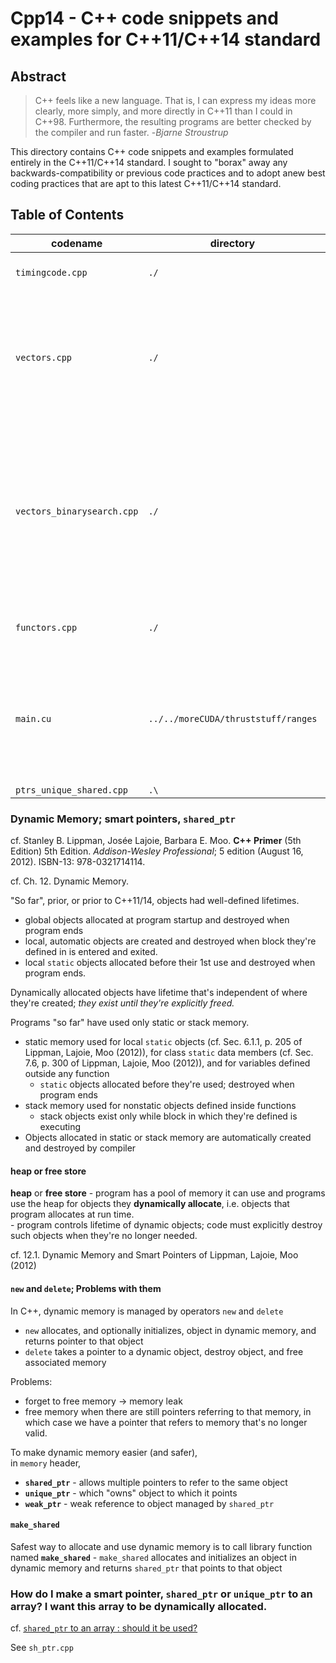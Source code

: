 # Cpp14 - C++ code snippets and examples for C++11/C++14 standard

## Abstract

> C++ feels like a new language. That is, I can express my ideas more clearly, more simply, and more directly in C++11 than I could in C++98.  Furthermore, the resulting programs are better checked by the compiler and run faster. -*Bjarne Stroustrup*

This directory contains C++ code snippets and examples formulated entirely in the C++11/C++14 standard.  I sought to "borax" away any backwards-compatibility or previous code practices and to adopt anew best coding practices that are apt to this latest C++11/C++14 standard.  


## Table of Contents  

| codename         | directory      | external link(s) | Description             |
| ---------------- | -------------- | ---------------- | :----------------------: |
| `timingcode.cpp` | `./`           | [C++11 timing code performance](https://solarianprogrammer.com/2012/10/14/cpp-11-timing-code-performance/) | C++11 timing code performance |
| `vectors.cpp`    | `./`           | | Everything about vectors for C++11/14, cf. Lippman, Lajoie, Moo, **C++ Primer** 5th ed., *3.3. Library vector Type* |
| `vectors_binarysearch.cpp`    | `./`           | | classic algorithm, binary search, using vectors via C++11/14, cf. Lippman, Lajoie, Moo, **C++ Primer** 5th ed., *3.4. Introducing Iterators*, 3.4.2 |
| `functors.cpp`   | `./`           | [C++ Tutorial - Functors(Function Objects) - 2016 by K Hong?](http://www.bogotobogo.com/cplusplus/functors.php) | `functors, algorithm, operator()(), bind2nd` |
| `main.cu`	   | `../../moreCUDA/thruststuff/ranges` | [Separate C++ Template Headers (`*.h`) and Implementation files (`*.cpp`)](http://blog.ethanlim.net/2014/07/separate-c-template-headers-h-and.html) | other than examples of ranges, this is an example of separating C++ class templates to the header file |
| `ptrs_unique_shared.cpp` | `.\` | | |

### Dynamic Memory; smart pointers, `shared_ptr`    
cf. Stanley B. Lippman, Josée Lajoie, Barbara E. Moo.  **C++ Primer** (5th Edition) 5th Edition.  *Addison-Wesley Professional*; 5 edition (August 16, 2012).  ISBN-13: 978-0321714114.  

cf. Ch. 12. Dynamic Memory.  

"So far", prior, or prior to C++11/14, objects had well-defined lifetimes.  
- global objects allocated at program startup and destroyed when program ends  
- local, automatic objects are created and destroyed when block they're defined in is entered and exited.  
- local `static` objects allocated before their 1st use and destroyed when program ends.  

Dynamically allocated objects have lifetime that's independent of where they're created; *they exist until they're explicitly freed.*  

Programs "so far" have used only static or stack memory.  
- static memory used for local `static` objects (cf. Sec. 6.1.1, p. 205 of Lippman, Lajoie, Moo (2012)), for class `static` data members (cf. Sec. 7.6, p. 300 of Lippman, Lajoie, Moo (2012)), and for variables defined outside any function  
    * `static` objects allocated before they're used; destroyed when program ends  
- stack memory used for nonstatic objects defined inside functions  
    * stack objects exist only while block in which they're defined is executing  
- Objects allocated in static or stack memory are automatically created and destroyed by compiler  

#### **heap** or **free store**  
**heap** or **free store** - program has a pool of memory it can use and programs use the heap for objects they **dynamically allocate**, i.e. objects that program allocates at run time.  
    - program controls lifetime of dynamic objects; code must explicitly destroy such objects when they're no longer needed.  

cf. 12.1. Dynamic Memory and Smart Pointers of Lippman, Lajoie, Moo (2012)  

#### `new` and `delete`; Problems with them  

In C++, dynamic memory is managed by operators `new` and `delete`  
- `new` allocates, and optionally initializes, object in dynamic memory, and returns pointer to that object  
- `delete` takes a pointer to a dynamic object, destroy object, and free associated memory

Problems: 
- forget to free memory -> memory leak  
- free memory when there are still pointers referring to that memory, in which case we have a pointer that refers to memory that's no longer valid.  

To make dynamic memory easier (and safer),  
in `memory` header,  
- **`shared_ptr`** - allows multiple pointers to refer to the same object  
- **`unique_ptr`** - which "owns" object to which it points 
- **`weak_ptr`** - weak reference to object managed by `shared_ptr`
 
#### `make_shared`  

Safest way to allocate and use dynamic memory is to call library function named **`make_shared`** - `make_shared` allocates and initializes an object in dynamic memory and returns `shared_ptr` that points to that object  

### How do I make a smart pointer, `shared_ptr` or `unique_ptr` to an array?  I want this array to be dynamically allocated.   

cf. [`shared_ptr` to an array : should it be used?](https://stackoverflow.com/questions/13061979/shared-ptr-to-an-array-should-it-be-used) 

See `sh_ptr.cpp`  
